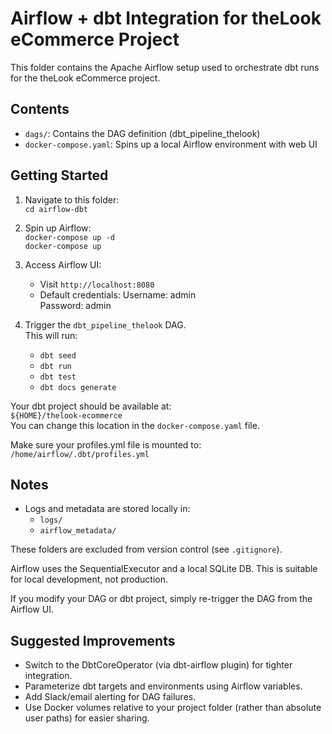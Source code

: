 # Airflow + dbt Integration for theLook eCommerce Project

This folder contains the Apache Airflow setup used to orchestrate dbt runs for the theLook eCommerce project.

## Contents

- `dags/`: Contains the DAG definition (dbt_pipeline_thelook)
- `docker-compose.yaml`: Spins up a local Airflow environment with web UI

## Getting Started

1. Navigate to this folder:  
   `cd airflow-dbt`

2. Spin up Airflow:  
   `docker-compose up -d`  
   `docker-compose up`

3. Access Airflow UI:  
   - Visit `http://localhost:8080`
   - Default credentials: 
     Username: admin  
     Password: admin  

4. Trigger the `dbt_pipeline_thelook` DAG.  
   This will run:  
   - `dbt seed`  
   - `dbt run`  
   - `dbt test`  
   - `dbt docs generate`  

Your dbt project should be available at:  
  `${HOME}/thelook-ecommerce`  
You can change this location in the `docker-compose.yaml` file.  

Make sure your profiles.yml file is mounted to:  
  `/home/airflow/.dbt/profiles.yml`  

## Notes

- Logs and metadata are stored locally in:  
  - `logs/`  
  - `airflow_metadata/`  

These folders are excluded from version control (see `.gitignore`).  

Airflow uses the SequentialExecutor and a local SQLite DB. This is suitable for local development, not production.  

If you modify your DAG or dbt project, simply re-trigger the DAG from the Airflow UI.  

## Suggested Improvements

- Switch to the DbtCoreOperator (via dbt-airflow plugin) for tighter integration.
- Parameterize dbt targets and environments using Airflow variables.
- Add Slack/email alerting for DAG failures.
- Use Docker volumes relative to your project folder (rather than absolute user paths) for easier sharing.
